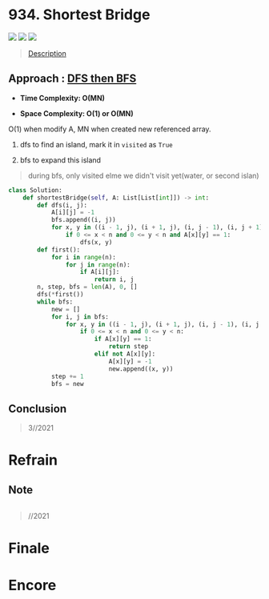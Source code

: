 # 934. Shortest Bridge

![](https://img.shields.io/badge/Difficulty-Medium-%23f0ad4e)
![](https://img.shields.io/badge/topic-dfs-critical)
![](https://img.shields.io/badge/topic-bfs-critical)

> [Description](https://leetcode.com/problems/shortest-bridge/)


## Approach : [DFS then BFS](https://leetcode.com/problems/shortest-bridge/discuss/189321/Java-DFS-find-the-island-greater-BFS-expand-the-island)

- **Time Complexity: O(MN)**

- **Space Complexity: O(1) or O(MN)**

O(1) when modify A, MN when created new referenced array.

1. dfs to find an island, mark it in `visited` as `True`

2. bfs to expand this island
> during bfs, only visited elme we didn't visit yet(water, or second islan)

```python
class Solution:
    def shortestBridge(self, A: List[List[int]]) -> int:
        def dfs(i, j):
            A[i][j] = -1
            bfs.append((i, j))
            for x, y in ((i - 1, j), (i + 1, j), (i, j - 1), (i, j + 1)):
                if 0 <= x < n and 0 <= y < n and A[x][y] == 1:
                    dfs(x, y)
        def first():
            for i in range(n):
                for j in range(n):
                    if A[i][j]:
                        return i, j
        n, step, bfs = len(A), 0, []
        dfs(*first())
        while bfs:
            new = []
            for i, j in bfs:
                for x, y in ((i - 1, j), (i + 1, j), (i, j - 1), (i, j + 1)):
                    if 0 <= x < n and 0 <= y < n:
                        if A[x][y] == 1:
                            return step
                        elif not A[x][y]:
                            A[x][y] = -1
                            new.append((x, y))
            step += 1
            bfs = new        
```

## Conclusion

> 3//2021

# Refrain

## Note

```python

```

> //2021

# Finale

# Encore